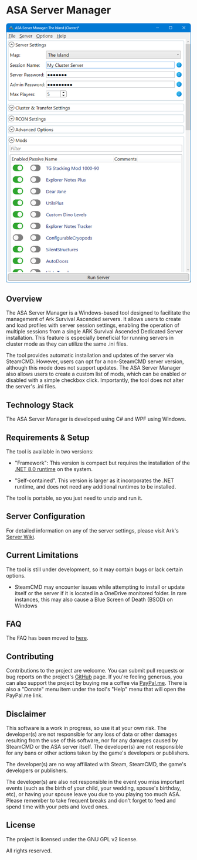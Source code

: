 # ASA Server Manager

<p align="center">
  <img src="https://github.com/Grahamvs/ASA-Server-Manager/blob/main/ScreenShots/Main%20-%20Default.png" alt="ASA Server Manager">
</p>


## Overview
The ASA Server Manager is a Windows-based tool designed to facilitate the management of Ark Survival Ascended servers. It allows users to create and load profiles with server session settings, enabling the operation of multiple sessions from a single ARK Survival Ascended Dedicated Server installation. This feature is especially beneficial for running servers in cluster mode as they can utilize the same .ini files.

The tool provides automatic installation and updates of the server via SteamCMD. However, users can opt for a non-SteamCMD server version, although this mode does not support updates. The ASA Server Manager also allows users to create a custom list of mods, which can be enabled or disabled with a simple checkbox click. Importantly, the tool does not alter the server's .ini files.


## Technology Stack
The ASA Server Manager is developed using C# and WPF using Windows.


## Requirements & Setup
The tool is available in two versions:
- "Framework":
    This version is compact but requires the installation of the [.NET 8.0 runtime](https://dotnet.microsoft.com/en-us/download/dotnet/8.0) on the system.

- "Self-contained".
    This version is larger as it incorporates the .NET runtime, and does not need any additional runtimes to be installed.

The tool is portable, so you just need to unzip and run it.


## Server Configuration
For detailed information on any of the server settings, please visit Ark's [Server Wiki](https://ark.wiki.gg/wiki/Server_configuration).


## Current Limitations
The tool is still under development, so it may contain bugs or lack certain options.

- SteamCMD may encounter issues while attempting to install or update itself or the server if it is located in a OneDrive monitored folder. In rare instances, this may also cause a Blue Screen of Death (BSOD) on Windows


## FAQ
The FAQ has been moved to [here](https://github.com/Grahamvs/ASA-Server-Manager/blob/main/FAQ.md).

## Contributing
Contributions to the project are welcome. You can submit pull requests or bug reports on the project's [GitHub](https://github.com/Grahamvs/ASA-Server-Manager) page. If you're feeling generous, you can also support the project by buying me a coffee via [PayPal.me](https://paypal.me/grahamvs87). There is also a "Donate" menu item under the tool's "Help" menu that will open the PayPal.me link.


## Disclaimer
This software is a work in progress, so use it at your own risk. The developer(s) are not responsible for any loss of data or other damages resulting from the use of this software, nor for any damages caused by SteamCMD or the ASA server itself. The developer(s) are not responsible for any bans or other actions taken by the game's developers or publishers.

The developer(s) are no way affiliated with Steam, SteamCMD, the game's developers or publishers.

The developer(s) are also not responsible in the event you miss important events (such as the birth of your child, your wedding, spouse's birthday, etc), or having your spouse leave you due to you playing too much ASA. Please remember to take frequent breaks and don't forget to feed and spend time with your pets and loved ones.


## License
The project is licensed under the GNU GPL v2 license.


All rights reserved.
